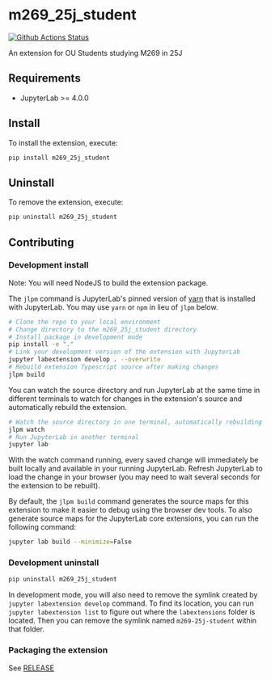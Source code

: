 # m269_25j_student

[![Github Actions Status](https://github.com/dsa-ou/m269-25j-student/workflows/Build/badge.svg)](https://github.com/dsa-ou/m269-25j-student/actions/workflows/build.yml)

An extension for OU Students studying M269 in 25J

## Requirements

- JupyterLab >= 4.0.0

## Install

To install the extension, execute:

```bash
pip install m269_25j_student
```

## Uninstall

To remove the extension, execute:

```bash
pip uninstall m269_25j_student
```

## Contributing

### Development install

Note: You will need NodeJS to build the extension package.

The `jlpm` command is JupyterLab's pinned version of
[yarn](https://yarnpkg.com/) that is installed with JupyterLab. You may use
`yarn` or `npm` in lieu of `jlpm` below.

```bash
# Clone the repo to your local environment
# Change directory to the m269_25j_student directory
# Install package in development mode
pip install -e "."
# Link your development version of the extension with JupyterLab
jupyter labextension develop . --overwrite
# Rebuild extension Typescript source after making changes
jlpm build
```

You can watch the source directory and run JupyterLab at the same time in different terminals to watch for changes in the extension's source and automatically rebuild the extension.

```bash
# Watch the source directory in one terminal, automatically rebuilding when needed
jlpm watch
# Run JupyterLab in another terminal
jupyter lab
```

With the watch command running, every saved change will immediately be built locally and available in your running JupyterLab. Refresh JupyterLab to load the change in your browser (you may need to wait several seconds for the extension to be rebuilt).

By default, the `jlpm build` command generates the source maps for this extension to make it easier to debug using the browser dev tools. To also generate source maps for the JupyterLab core extensions, you can run the following command:

```bash
jupyter lab build --minimize=False
```

### Development uninstall

```bash
pip uninstall m269_25j_student
```

In development mode, you will also need to remove the symlink created by `jupyter labextension develop`
command. To find its location, you can run `jupyter labextension list` to figure out where the `labextensions`
folder is located. Then you can remove the symlink named `m269-25j-student` within that folder.

### Packaging the extension

See [RELEASE](RELEASE.md)
